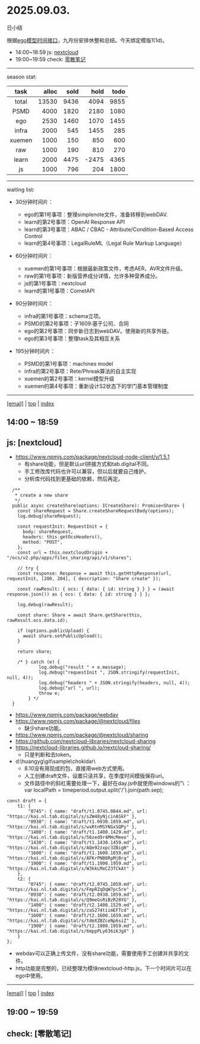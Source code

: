# 2025.09.03.
日小结

<a id="top"></a>
根据[ego模型时间接口](https://gitee.com/hyg/blog/blob/master/timeflow.md)，九月份安排休整和总结。今天绑定模版1(1d)。

<a id="index"></a>
- 14:00~18:59	js: [nextcloud](#20250903140000)
- 19:00~19:59	check: [零散笔记](#20250903190000)

---
season stat:

| task | alloc | sold | hold | todo |
| :---: | ---: | ---: | ---: | ---: |
| total | 13530 | 9436 | 4094 | 9855 |
| PSMD | 4000 | 1820 | 2180 | 1080 |
| ego | 2530 | 1460 | 1070 | 1455 |
| infra | 2000 | 545 | 1455 | 285 |
| xuemen | 1000 | 150 | 850 | 600 |
| raw | 1000 | 190 | 810 | 270 |
| learn | 2000 | 4475 | -2475 | 4365 |
| js | 1000 | 796 | 204 | 1800 |

---
waiting list:


- 30分钟时间片：
  - ego的第1号事项：整理simplenote文件，准备转移到webDAV.
  - learn的第2号事项：OpenAI Response API
  - learn的第3号事项：ABAC / CBAC - Attribute/Condition-Based Access Control
  - learn的第4号事项：LegalRuleML（Legal Rule Markup Language）

- 60分钟时间片：
  - xuemen的第1号事项：根据最新政策文件，考虑AER、AVR文件升级。
  - raw的第1号事项：新版营养成分详情，允许多种营养成分。
  - js的第1号事项：nextcloud
  - learn的第1号事项：CometAPI

- 90分钟时间片：
  - infra的第1号事项：schema立项。
  - PSMD的第2号事项：子1609:基于公司、合同
  - ego的第2号事项：同步新日志到webDAV。使用新的共享外链。
  - ego的第3号事项：整理task及其相互关系

- 195分钟时间片：
  - PSMD的第1号事项：machines model
  - infra的第2号事项：Rete/Phreak算法的自主实现
  - xuemen的第2号事项：kernel模型升级
  - xuemen的第4号事项：重新设计S2状态下的学门基本管理制度

---
<a href="mailto:huangyg@mars22.com?subject=关于2025.09.03.[nextcloud]任务&body=日期: 2025.09.03.%0D%0A序号: 5%0D%0A手稿:../../draft/2025/20250903.01.md%0D%0A---请勿修改邮件主题及以上内容 从下一行开始写您的想法---%0D%0A">[email]</a> | [top](#top) | [index](#index)
<a id="20250903140000"></a>
## 14:00 ~ 18:59
## js: [nextcloud]

- https://www.npmjs.com/package/nextcloud-node-client/v/1.5.1
	- 有share功能，但是默认url拼接方式和tab.digital不同。
	- 手工修改库代码也许可以兼容，但以后就要自己维护。
	- 分析库代码找到更基础的依赖，然后再定。
```
  /**
   * create a new share
   */
  public async createShare(options: ICreateShare): Promise<Share> {
    const shareRequest = Share.createShareRequestBody(options);
    log.debug(shareRequest);

    const requestInit: RequestInit = {
      body: shareRequest,
      headers: this.getOcsHeaders(),
      method: "POST",
    };
    const url = this.nextcloudOrigin + "/ocs/v2.php/apps/files_sharing/api/v1/shares";

    // try {
    const response: Response = await this.getHttpResponse(url, requestInit, [200, 204], { description: "Share create" });

    const rawResult: { ocs: { data: { id: string } } } = (await response.json()) as { ocs: { data: { id: string } } };

    log.debug(rawResult);

    const share: Share = await Share.getShare(this, rawResult.ocs.data.id);

    if (options.publicUpload) {
      await share.setPublicUpload();
    }

    return share;

    /* } catch (e) {
            log.debug("result " + e.message);
            log.debug("requestInit ", JSON.stringify(requestInit, null, 4));
            log.debug("headers " + JSON.stringify(headers, null, 4));
            log.debug("url ", url);
            throw e;
        } */
  }
```
- https://www.npmjs.com/package/webdav
- https://www.npmjs.com/package/@nextcloud/files
	- 缺少share功能。
- https://www.npmjs.com/package/@nextcloud/sharing
- https://github.com/nextcloud-libraries/nextcloud-sharing
- https://nextcloud-libraries.github.io/nextcloud-sharing/
	- 只是判断和去token。
- d:\huangyg\git\sample\chokidar\
	- 8.10没有用现成的包，直接用web方式使用。 
	- 人工创建draft文件，设置只读共享，在季度时间模版保存url。
	- 文件路径中的斜杠需要处理一下，最好在day.js中就使用windows的"\ ：var localPath = timeperiod.output.split('/').join(path.sep);
```
const draft = {
    t1: {
        "0745": { name: "draft/t1.0745.0844.md", url: "https://kai.nl.tab.digital/s/sZW48yNjcinASkF" },
        "0930": { name: "draft/t1.0930.1059.md", url: "https://kai.nl.tab.digital/s/wxRtnMSYNGxSQPy" },
        "1400": { name: "draft/t1.1400.1429.md", url: "https://kai.nl.tab.digital/s/56zed9r4MHcMeeo" },
        "1430": { name: "draft/t1.1430.1459.md", url: "https://kai.nl.tab.digital/s/AQe92zxpc3ZBigH" },
        "1600": { name: "draft/t1.1600.1659.md", url: "https://kai.nl.tab.digital/s/AFKrPNB8RpMjBrq" },
        "1900": { name: "draft/t1.1900.1959.md", url: "https://kai.nl.tab.digital/s/W3kkLMeCZ3fCkAt" }
    },
    t2: {
        "0745": { name: "draft/t2.0745.1059.md", url: "https://kai.nl.tab.digital/s/FmpRZqDqW7pc5re" },
        "0930": { name: "draft/t2.0930.1059.md", url: "https://kai.nl.tab.digital/s/Q9meGsRiBzR28YG" },
        "1400": { name: "draft/t2.1400.1529.md", url: "https://kai.nl.tab.digital/s/zaS274tiimEFTcd" },
        "1600": { name: "draft/t2.1600.1659.md", url: "https://kai.nl.tab.digital/s/tdmXZBZceNp6siZ" },
        "1900": { name: "draft/t2.1900.1959.md", url: "https://kai.nl.tab.digital/s/6mppPLy636iKJgX" }
    }
};
```
- webdav可以正确上传文件，没有share功能，需要使用手工创建并共享的文件。
- http功能是完整的，已经整理为模块nextcloud-http.js，下一个时间片可以在ego中使用。

---
<a href="mailto:huangyg@mars22.com?subject=关于2025.09.03.[无名任务]任务&body=日期: 2025.09.03.%0D%0A序号: 10%0D%0A手稿:../../draft/2025/20250903.04.md%0D%0A---请勿修改邮件主题及以上内容 从下一行开始写您的想法---%0D%0A">[email]</a> | [top](#top) | [index](#index)
<a id="20250903190000"></a>
## 19:00 ~ 19:59
## check: [零散笔记]

